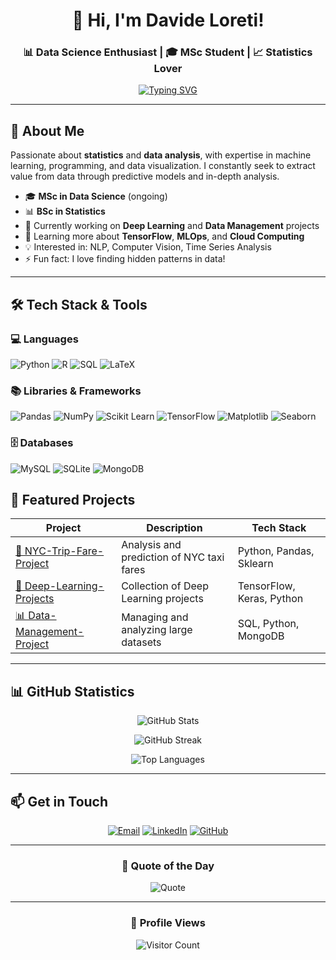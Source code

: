 <div align="center">
  
# 👋 Hi, I'm Davide Loreti!

### 📊 Data Science Enthusiast | 🎓 MSc Student | 📈 Statistics Lover

[![Typing SVG](https://readme-typing-svg.demolab.com?font=Fira+Code&size=22&pause=1000&color=2E9EF7&center=true&vCenter=true&width=600&lines=Turning+Data+into+Insights+📊;Machine+Learning+%26+Statistical+Analysis;Python+%7C+R+%7C+SQL+Developer)](https://git.io/typing-svg)

</div>

---

## 🚀 About Me

Passionate about **statistics** and **data analysis**, with expertise in machine learning, programming, and data visualization. I constantly seek to extract value from data through predictive models and in-depth analysis.

- 🎓 **MSc in Data Science** (ongoing)
- 📊 **BSc in Statistics** 
- 🔭 Currently working on **Deep Learning** and **Data Management** projects
- 🌱 Learning more about **TensorFlow**, **MLOps**, and **Cloud Computing**
- 💡 Interested in: NLP, Computer Vision, Time Series Analysis
- ⚡ Fun fact: I love finding hidden patterns in data!

---

## 🛠️ Tech Stack & Tools

### 💻 Languages
![Python](https://img.shields.io/badge/Python-3776AB?style=for-the-badge&logo=python&logoColor=white)
![R](https://img.shields.io/badge/R-276DC3?style=for-the-badge&logo=r&logoColor=white)
![SQL](https://img.shields.io/badge/SQL-4479A1?style=for-the-badge&logo=mysql&logoColor=white)
![LaTeX](https://img.shields.io/badge/LaTeX-008080?style=for-the-badge&logo=latex&logoColor=white)

### 📚 Libraries & Frameworks
![Pandas](https://img.shields.io/badge/Pandas-150458?style=for-the-badge&logo=pandas&logoColor=white)
![NumPy](https://img.shields.io/badge/NumPy-013243?style=for-the-badge&logo=numpy&logoColor=white)
![Scikit Learn](https://img.shields.io/badge/scikit--learn-F7931E?style=for-the-badge&logo=scikit-learn&logoColor=white)
![TensorFlow](https://img.shields.io/badge/TensorFlow-FF6F00?style=for-the-badge&logo=tensorflow&logoColor=white)
![Matplotlib](https://img.shields.io/badge/Matplotlib-11557c?style=for-the-badge&logo=python&logoColor=white)
![Seaborn](https://img.shields.io/badge/Seaborn-3776AB?style=for-the-badge&logo=python&logoColor=white)

### 🗄️ Databases
![MySQL](https://img.shields.io/badge/MySQL-4479A1?style=for-the-badge&logo=mysql&logoColor=white)
![SQLite](https://img.shields.io/badge/SQLite-003B57?style=for-the-badge&logo=sqlite&logoColor=white)
![MongoDB](https://img.shields.io/badge/MongoDB-47A248?style=for-the-badge&logo=mongodb&logoColor=white)


## 📌 Featured Projects

<div align="center">

| Project | Description | Tech Stack |
|----------|-------------|------------|
| [🚕 NYC-Trip-Fare-Project](https://github.com/DavideFabioLoreti/NYC-Trip-Fare-Project) | Analysis and prediction of NYC taxi fares | Python, Pandas, Sklearn |
| [🧠 Deep-Learning-Projects](https://github.com/DavideFabioLoreti/Deep-Learning-Projects) | Collection of Deep Learning projects | TensorFlow, Keras, Python |
| [📊 Data-Management-Project](https://github.com/DavideFabioLoreti/Data-Management-Project) | Managing and analyzing large datasets | SQL, Python, MongoDB |

</div>

---

## 📊 GitHub Statistics

<div align="center">
  
![GitHub Stats](https://github-readme-stats.vercel.app/api?username=DavideFabioLoreti&show_icons=true&theme=tokyonight&hide_border=true&count_private=true)

![GitHub Streak](https://github-readme-streak-stats.herokuapp.com/?user=DavideFabioLoreti&theme=tokyonight&hide_border=true)

![Top Languages](https://github-readme-stats.vercel.app/api/top-langs/?username=DavideFabioLoreti&layout=compact&theme=tokyonight&hide_border=true&langs_count=8)

</div>


---

## 📫 Get in Touch

<div align="center">

[![Email](https://img.shields.io/badge/Email-loredade@gmail.com-D14836?style=for-the-badge&logo=gmail&logoColor=white)](mailto:loredade@gmail.com)
[![LinkedIn](https://img.shields.io/badge/LinkedIn-Davide_Loreti-0A66C2?style=for-the-badge&logo=linkedin&logoColor=white)](https://www.linkedin.com/in/davide-fabio-loreti-736965293/)
[![GitHub](https://img.shields.io/badge/GitHub-DavideFabioLoreti-181717?style=for-the-badge&logo=github&logoColor=white)](https://github.com/DavideFabioLoreti)

</div>

---

<div align="center">
  
### 💭 Quote of the Day

![Quote](https://quotes-github-readme.vercel.app/api?type=horizontal&theme=tokyonight)

</div>

---

<div align="center">

### 👀 Profile Views

![Visitor Count](https://profile-counter.glitch.me/DavideFabioLoreti/count.svg)


</div>
